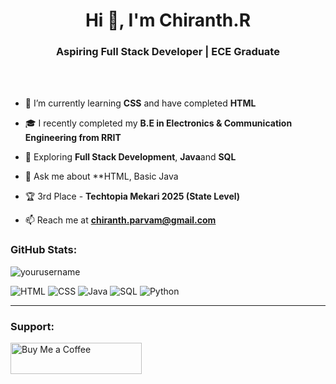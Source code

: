 <h1 align="center">Hi 👋, I'm Chiranth.R</h1>
<h3 align="center">Aspiring Full Stack Developer | ECE Graduate</h3>

<br>
<br>

- 🌱 I’m currently learning **CSS** and have completed **HTML**

- 🎓 I recently completed my **B.E in Electronics & Communication Engineering from RRIT**

- 🧠 Exploring **Full Stack Development**, **Java**and **SQL**

- 💬 Ask me about **HTML, Basic Java

- 🏆 3rd Place - **Techtopia Mekari 2025 (State Level)**

- 📫 Reach me at **chiranth.parvam@gmail.com**

<h3 align="left">GitHub Stats:</h3>
<p align="left">
  <img src="https://github-readme-stats.vercel.app/api?username=yourusername&show_icons=true&locale=en" alt="yourusername" />
</p>

![HTML](https://img.shields.io/badge/html5-%23E34F26.svg?style=flat&logo=html5&logoColor=white)
![CSS](https://img.shields.io/badge/css3-%231572B6.svg?style=flat&logo=css3&logoColor=white)
![Java](https://img.shields.io/badge/java-%23ED8B00.svg?style=flat&logo=java&logoColor=white)
![SQL](https://img.shields.io/badge/sql-%2307405e.svg?style=flat&logo=sqlite&logoColor=white)
![Python](https://img.shields.io/badge/python-3670A0?style=flat&logo=python&logoColor=ffdd54)

---

<h3 align="left">Support:</h3>
<p><a href="https://www.buymeacoffee.com/yourusername"> <img align="left" src="https://cdn.buymeacoffee.com/buttons/v2/default-yellow.png" height="50" width="210" alt="Buy Me a Coffee" /></a></p><br><br>
